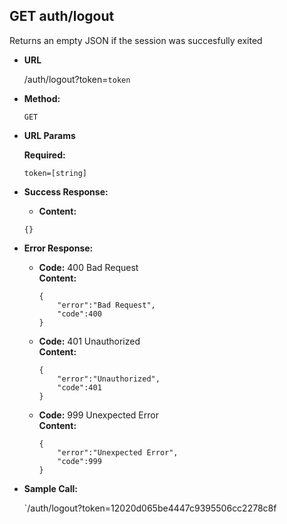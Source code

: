 **GET auth/logout**
----
  Returns an empty JSON if the session was succesfully exited

* **URL**

  /auth/logout?token=`token`

* **Method:**

  `GET`
  
*  **URL Params**

   **Required:**
 
   `token=[string]`

* **Success Response:**

  * **Content:** 
  
  ```
  {}
  ``` 
  
* **Error Response:**


  * **Code:** 400 Bad Request <br />
    **Content:** 
    
    ```
    {
    	"error":"Bad Request",
    	"code":400
    }
    ```
	
	
  * **Code:** 401 Unauthorized <br />
    **Content:** 
    
    ```
    {
    	"error":"Unauthorized",
    	"code":401
    }
    ```
	
  * **Code:** 999 Unexpected Error <br />
    **Content:** 

    ```
    {
    	"error":"Unexpected Error",
    	"code":999
    }
    ```

* **Sample Call:**

  `/auth/logout?token=12020d065be4447c9395506cc2278c8f
